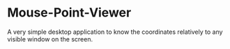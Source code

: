 # Mouse-Point-Viewer
A very simple desktop application to know the coordinates relatively to any visible window on the screen.
